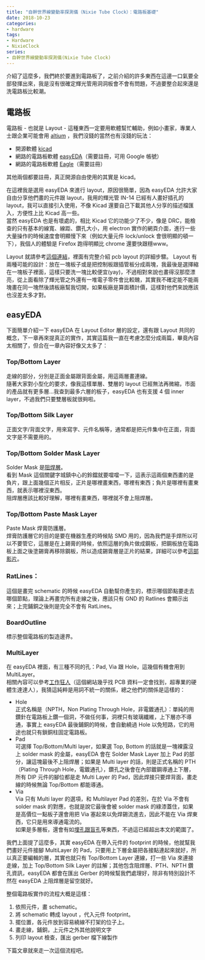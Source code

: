 ```yaml
---
title: "自幹世界線變動率探測儀（Nixie Tube Clock）：電路板基礎"
date: 2018-10-23
categories:
- hardware
tags:
- Hardware
- NixieClock
series:
- 自幹世界線變動率探測儀(Nixie Tube Clock)
---
```


介紹了這麼多，我們終於要進到電路板了，之前介紹的許多東西在這邊一口氣要全部發揮出來，我是沒有很確定輝光管用洞洞板會不會有問題，不過要整合起來還是洗電路板比較潮。  
<!--more-->

## 電路板
電路板 - 也就是 Layout - 這種東西一定要用軟體幫忙輔助，例如小畫家，專業人士跟企業可能會用 [altium](https://www.altium.com/) ，我們沒錢的當然也有沒錢的玩法：
* 開源軟體 [kicad](http://kicad-pcb.org/)
* 網路的電路板軟體 [easyEDA](https://easyeda.com/)（需要註冊，可用 Google 帳號）
* 網路的電路板軟體 [Eagle](https://www.autodesk.com/products/eagle/overview)（需要註冊）

其他兩個都要註冊，真正開源自由使用的其實是 kicad。  

在這裡我是選用 easyEDA 來進行 layout，原因很簡單，因為 easyEDA 允許大家自由分享他們畫的元件跟 layout，我用的輝光管 IN-14 已經有人畫好插孔的 layout，我可以直接引入使用，不像 Kicad 還要自己下載其他人分享的描述檔匯入，方便性上比 Kicad 高一些。  
當然 easyEDA 也是有壞處的，相比 Kicad 它的功能少了不少，像是 DRC，能檢查的只有基本的線寬、線距、鑽孔大小，用 electron 實作的網頁介面，進行一些大量操作的時候速度會明顯慢下來（例如大量元件 lock/unlock 會很明顯的頓一下），我個人的體驗是 Firefox 跑得明顯比 chrome 還要快跟穩www。  

Layout 就請參考[這個連結](http://blog.ittraining.com.tw/2015/11/pcb-layout.html)，裡面有完整介紹 pcb layout 的詳細步驟。  Layout 有兩種可能的設計：放在一塊板子或是把控制板跟插管板分成兩塊，我最後是選擇縮在一塊板子裡面，這樣只要洗一塊比較便宜(yay)，不過相對來說也畫得沒那麼漂亮，從上面看除了輝光管之外還有一堆電子零件會比較醜，其實我不確定能不能兩塊畫在同一塊然後請板廠幫我切開，如果板廠是算面積計價，這樣對他們來說應該也沒差太多才對。  

## easyEDA
下面簡單介紹一下 easyEDA 在 Layout Editor 層的設定，還有跟 Layout 共同的概念，下一章再來提真正的實作，其實這篇我一直在考慮怎麼分成兩篇，畢竟內容太相關了，但合在一章內容好像又太多了：  

### Top/Bottom Layer

走線的部分，分別是正面金屬跟背面金屬，用這兩層畫連線。  
隨著大家對小型化的要求，像我這樣單層、雙層的 layout 已經無法再微縮，市面的產品就有更多層…我查到最多六層的板子，easyEDA 也有支援 4 個 inner layer，不過我們只要雙層板就很夠啦。  

### Top/Bottom Silk Layer

正面文字/背面文字，用來寫字、元件名稱等，通常都是把元件集中在正面，背面文字是不需要用的。  

### Top/Bottom Solder Mask Layer
Solder Mask 是[阻焊層](https://www.researchmfg.com/2017/07/soldermask/)。  
看到 Mask 這個關鍵字城鎮中心的鈴鐺就要噹噹一下，這表示這兩個東西畫的是負片，跟上面幾個正片相反，正片是哪裡畫東西，哪裡有東西；負片是哪裡有畫東西，就表示哪裡沒東西。  
阻焊層應該比較好理解，哪裡有畫東西，哪裡就不會上阻焊層。  

### Top/Bottom Paste Mask Layer

Paste Mask 焊膏防護層。  
焊膏防護層它的目的是要在機器生產的時候貼 SMD 用的，因為我們是手焊所以可以不要管它，這層是在上錫膏的時候，依照這層的負片做成鋼板，把鋼板放在電路板上面之後塗錫膏再移除鋼板，所以造成錫膏層是正片的結果，詳細可以參考[這部影片](https://www.youtube.com/embed/BHVm-fQJPa4)。  

### RatLines：

這個是畫完 schematic 的時候 easyEDA 自動幫你產生的，標示哪個節點要走去哪個節點，理論上再畫完所有走線之後，應該只有 GND 的 Ratlines 會顯示出來；上完鋪銅之後則是完全不會有 RatLines。  

### BoardOutline

標示整個電路板的製造邊界。  

### MultiLayer

在 easyEDA 裡面，有三種不同的孔：Pad, Via 跟 Hole，這幾個有機會用到 MultiLayer。  
相關內容可以參考[工作狂人](https://www.researchmfg.com/2015/06/pth-npth-via/)（這個網站幾乎找 PCB 資料一定會找到，超專業的硬體生達達人），我猜這純粹是用詞不統一的關係，總之他們的關係是這樣的：  
* Hole  
正式名稱是（NPTH，Non Plating Through Hole，非電鍍通孔）：單純的用鑽針在電路板上鑽一個洞，不做任何事，洞裡只有玻璃纖維，上下層亦不導通，事實上 easyEDA 最後鋪銅的時候，會自動繞過 Hole 以免短路，它的用途也就只有鎖銅柱固定電路板。  
* Pad  
可選擇 Top/Bottom/Multi layer，如果選 Top, Bottom 的話就是一塊裸露沒上 solder mask 的金屬，easyEDA 會在 Solder Mask Layer 加上 Pad 的部分，讓這塊最後不上阻焊層；如果是 Multi layer 的話，則是正式名稱的 PTH（Plating Through Hole，電鍍通孔），鑽孔之後會在內部鍍鋼導通上下層，所有 DIP 元件的腳位都是走 Multi Layer 的 Pad，因此焊接只要焊背面，畫走線的時候無論 Top/Bottom 都能導通。  
* Via  
Via 只有 Multi layer 的選項，和 Multilayer Pad 的差別，在於 Via 不會有 solder mask 的對應，也就是說它最後會被 solder mask 的綠漆蓋住，如果是高價位一點板子還會用把 Via 塞起來以免焊錫流進去，因此不能在 Via 焊東西，它只是用來導通電流的。  
如果是多層板，還會有如[埋孔跟盲孔](http://www.researchmfg.com/2011/07/pth-blind-hole-buried-hole/)等東西，不過這已經超出本文的範圍了。  

我們上面提了這麼多，其實 easyEDA 在帶入元件的 footprint 的時候，他就幫我們畫好元件接腳 MultiLayer 的 Pad，只要用上下層金屬把各接點連起來就好，所以真正要編輯的層，其實也就只有 Top/Bottom Layer 連線，打一些 Via 來連接走線，加上 Top/Bottom Silk Layer 的註解；其他包含阻焊層、PTH、NPTH 鑽孔資訊，easyEDA 都會在匯出 Gerber 的時候幫我們處理好，除非有特別設計不然在 easyEDA 上阻焊層是留空就好。  

整個電路板實作的流程大概是這樣：  
1. 依照元件，畫 schematic。
2. 將 schematic 轉成 layout ，代入元件 footprint。
3. 擺位置，各元件放到容易繞線不打架的位子上。
4. 畫走線，鋪銅，上元件之外其他說明文字
5. 列印 layout 檢查，匯出 gerber 檔下線製作

下篇文章就來走一次這個流程吧。 
